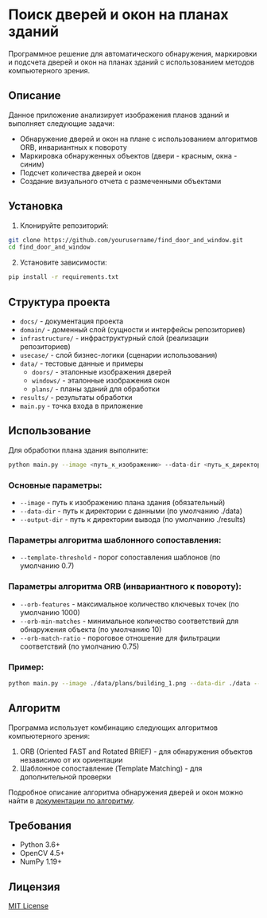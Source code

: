 # Поиск дверей и окон на планах зданий

Программное решение для автоматического обнаружения, маркировки и подсчета дверей и окон на планах зданий с использованием методов компьютерного зрения.

## Описание

Данное приложение анализирует изображения планов зданий и выполняет следующие задачи:
- Обнаружение дверей и окон на плане с использованием алгоритмов ORB, инвариантных к повороту
- Маркировка обнаруженных объектов (двери - красным, окна - синим)
- Подсчет количества дверей и окон
- Создание визуального отчета с размеченными объектами

## Установка

1. Клонируйте репозиторий:
```bash
git clone https://github.com/yourusername/find_door_and_window.git
cd find_door_and_window
```

2. Установите зависимости:
```bash
pip install -r requirements.txt
```

## Структура проекта

- `docs/` - документация проекта
- `domain/` - доменный слой (сущности и интерфейсы репозиториев)
- `infrastructure/` - инфраструктурный слой (реализации репозиториев)
- `usecase/` - слой бизнес-логики (сценарии использования)
- `data/` - тестовые данные и примеры
  - `doors/` - эталонные изображения дверей
  - `windows/` - эталонные изображения окон
  - `plans/` - планы зданий для обработки
- `results/` - результаты обработки
- `main.py` - точка входа в приложение

## Использование

Для обработки плана здания выполните:

```bash
python main.py --image <путь_к_изображению> --data-dir <путь_к_директории_данных> --output-dir <путь_к_директории_вывода>
```

### Основные параметры:
- `--image` - путь к изображению плана здания (обязательный)
- `--data-dir` - путь к директории с данными (по умолчанию ./data)
- `--output-dir` - путь к директории вывода (по умолчанию ./results)

### Параметры алгоритма шаблонного сопоставления:
- `--template-threshold` - порог сопоставления шаблонов (по умолчанию 0.7)

### Параметры алгоритма ORB (инвариантного к повороту):
- `--orb-features` - максимальное количество ключевых точек (по умолчанию 1000)
- `--orb-min-matches` - минимальное количество соответствий для обнаружения объекта (по умолчанию 10)
- `--orb-match-ratio` - пороговое отношение для фильтрации соответствий (по умолчанию 0.75)

### Пример:
```bash
python main.py --image ./data/plans/building_1.png --data-dir ./data --output-dir ./results --orb-features 1500 --orb-min-matches 8
```

## Алгоритм

Программа использует комбинацию следующих алгоритмов компьютерного зрения:
1. ORB (Oriented FAST and Rotated BRIEF) - для обнаружения объектов независимо от их ориентации
2. Шаблонное сопоставление (Template Matching) - для дополнительной проверки

Подробное описание алгоритма обнаружения дверей и окон можно найти в [документации по алгоритму](./docs/algorithm.md).

## Требования

- Python 3.6+
- OpenCV 4.5+
- NumPy 1.19+

## Лицензия

[MIT License](LICENSE) 
